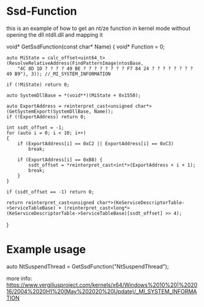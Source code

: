 # Ssd-Function

this is an example of how to get an nt/ze function in kernel mode without opening the dll ntdll.dll and mapping it

void* GetSsdFunction(const char* Name)
 {
    void* Function = 0;
     
    auto MiState = calc_offset<uint64_t>(ResolveRelativeAddress(FindPatternImage(ntosBase,
    	"4C 8D 1D ? ? ? ? 49 BE ? ? ? ? ? ? ? ? F7 84 24 ? ? ? ? ? ? ? ? 49 B9"), 3)); //_MI_SYSTEM_INFORMATION
     
    if (!MiState) return 0;
     
    auto SystemDllBase = *(void**)(MiState + 0x1550);
     
    auto ExportAddress = reinterpret_cast<unsigned char*>(GetSystemExport(SystemDllBase, Name));
    if (!ExportAddress) return 0;
     
    int ssdt_offset = -1;
    for (auto i = 0; i < 10; i++)
    {
    	if (ExportAddress[i] == 0xC2 || ExportAddress[i] == 0xC3)
    		break;
     
    	if (ExportAddress[i] == 0xB8) {
    		ssdt_offset = *reinterpret_cast<int*>(ExportAddress + i + 1);
    		break;
    	}
    }
     
    if (ssdt_offset == -1) return 0;
     
    return reinterpret_cast<unsigned char*>(KeServiceDescriptorTable->ServiceTableBase) + (reinterpret_cast<long*>(KeServiceDescriptorTable->ServiceTableBase)[ssdt_offset] >> 4);
}

 # Example usage
 auto NtSuspendThread = GetSsdFunction("NtSuspendThread");

more info:
https://www.vergiliusproject.com/kernels/x64/Windows%2010%20|%202016/2004%2020H1%20(May%202020%20Update)/_MI_SYSTEM_INFORMATION
